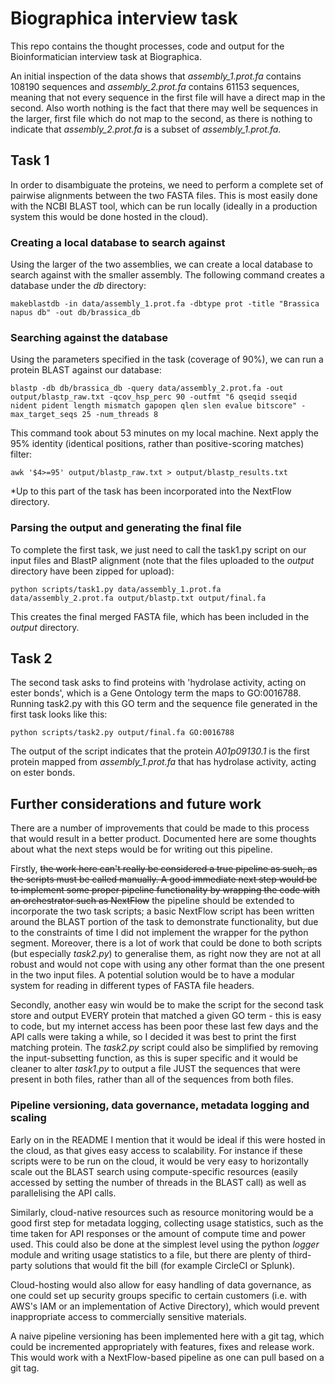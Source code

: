 # Biographica interview task

This repo contains the thought processes, code and output for the Bioinformatician interview task at Biographica.

An initial inspection of the data shows that *assembly_1.prot.fa* contains 108190 sequences and *assembly_2.prot.fa* 
contains 61153 sequences, meaning that not every sequence in the first file will have a direct map in the second. Also
worth nothing is the fact that there may well be sequences in the larger, first file which do not map to the second, as
there is nothing to indicate that *assembly_2.prot.fa* is a subset of *assembly_1.prot.fa*.


## Task 1

In order to disambiguate the proteins, we need to perform a complete set of pairwise alignments between the two FASTA 
files. This is most easily done with the NCBI BLAST tool, which can be run locally (ideally in a production system this
would be done hosted in the cloud).

### Creating a local database to search against

Using the larger of the two assemblies, we can create a local database to search against with the smaller assembly. The
following command creates a database under the *db* directory:

`makeblastdb -in data/assembly_1.prot.fa -dbtype prot -title "Brassica napus db" -out db/brassica_db`

### Searching against the database

Using the parameters specified in the task (coverage of 90%), we can run a protein BLAST against our database:

`blastp -db db/brassica_db -query data/assembly_2.prot.fa -out output/blastp_raw.txt -qcov_hsp_perc 90 -outfmt "6 qseqid sseqid nident pident length mismatch gapopen qlen slen evalue bitscore" -max_target_seqs 25 -num_threads 8`

This command took about 53 minutes on my local machine. Next apply the 95% identity (identical positions, rather than 
positive-scoring matches) filter:

`awk '$4>=95' output/blastp_raw.txt > output/blastp_results.txt`

*Up to this part of the task has been incorporated into the NextFlow directory.

### Parsing the output and generating the final file

To complete the first task, we just need to call the task1.py script on our input files and BlastP alignment (note that 
the files uploaded to the *output* directory have been zipped for upload):

`python scripts/task1.py data/assembly_1.prot.fa data/assembly_2.prot.fa output/blastp.txt output/final.fa`

This creates the final merged FASTA file, which has been included in the *output* directory.


## Task 2

The second task asks to find proteins with 'hydrolase activity, acting on ester bonds', which is a Gene Ontology term
the maps to GO:0016788. Running task2.py with this GO term and the sequence file generated in the first task looks like
this:

`python scripts/task2.py output/final.fa GO:0016788`

The output of the script indicates that the protein _A01p09130.1_ is the first protein mapped from _assembly_1.prot.fa_
that has hydrolase activity, acting on ester bonds.


## Further considerations and future work

There are a number of improvements that could be made to this process that would result in a better product. 
Documented here are some thoughts about what the next steps would be for writing out this pipeline.

Firstly, ~~the work here can't really be considered a true pipeline as such, as the scripts must be called manually. A 
good immediate next step would be to implement some proper pipeline functionality by wrapping the code with an 
orchestrator such as NextFlow~~ the pipeline should be extended to incorporate the two task scripts; a basic NextFlow 
script has been written around the BLAST portion of the task to demonstrate functionality, but due to the constraints of
time I did not implement the wrapper for the python segment. Moreover, there is a lot of work that could be done to both
scripts (but especially _task2.py_) to generalise them, as right now they are not at all robust and would not cope with 
using any other format than the one present in the two input files. A potential solution would be to have a modular 
system for reading in different types of FASTA file headers.

Secondly, another easy win would be to make the script for the second task store and output EVERY protein that matched
a given GO term - this is easy to code, but my internet access has been poor these last few days and the API calls were
taking a while, so I decided it was best to print the first matching protein. The _task2.py_ script could also be
simplified by removing the input-subsetting function, as this is super specific and it would be cleaner to alter
_task1.py_ to output a file JUST the sequences that were present in both files, rather than all of the sequences from 
both files.

### Pipeline versioning, data governance, metadata logging and scaling

Early on in the README I mention that it would be ideal if this were hosted in the cloud, as that gives easy access to 
scalability. For instance if these scripts were to be run on the cloud, it would be very easy to horizontally scale out 
the BLAST search using compute-specific resources (easily accessed by setting the number of threads in the BLAST call) 
as well as parallelising the API calls.

Similarly, cloud-native resources such as resource monitoring would be a good first step for metadata logging, 
collecting usage statistics, such as the time taken for API responses or the amount of compute time and power used. 
This could also be done at the simplest level using the python _logger_ module and writing usage statistics to a file,
but there are plenty of third-party solutions that would fit the bill (for example CircleCI or Splunk).

Cloud-hosting would also allow for easy handling of data governance, as one could set up security groups specific to 
certain customers (i.e. with AWS's IAM or an implementation of Active Directory), which would prevent inappropriate 
access to commercially sensitive materials. 

A naive pipeline versioning has been implemented here with a git tag, which could be incremented appropriately with 
features, fixes and release work. This would work with a NextFlow-based pipeline as one can pull based on a git tag.